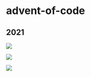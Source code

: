 # advent-of-code

## 2021

![](https://img.shields.io/badge/day%20📅-24-blue)	

![](https://img.shields.io/badge/stars%20⭐-14-yellow)	

![](https://img.shields.io/badge/days%20completed-7-red)
